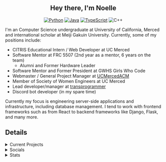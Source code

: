 <div align=center>

## Hey there, I'm Noelle

[![Python](https://img.shields.io/badge/-Python-141414?style=flat&logo=python)](https://www.python.org/) [![Java](https://img.shields.io/badge/-Java-141414?style=flat&logo=openjdk)](https://adoptium.net/) [![TypeScript](https://img.shields.io/badge/-TypeScript-141414?style=flat&logo=typescript)](https://www.typescriptlang.org/) ![C++](https://img.shields.io/badge/-C++-141414?style=flat&logo=c%2B%2B)
  
<div align=left>

I'm an Computer Science undergraduate at University of California, Merced and international scholar at Meiji Gakuin University. Currently, some of my positions include:

- CITRIS Educational Intern / Web Developer at UC Merced
- Software Mentor at FRC 5507 (2nd year as a mentor, 6 years on the team)
    - Alumni and Former Hardware Leader
- Software Mentor and Former President at GWHS Girls Who Code
- Webmaster / General Project Manager at [UCMercedACM](https://github.com/UCMercedACM)
- Member of Society of Women Engineers at UC Merced
- Lead developer/manager at [transprogrammer](https://github.com/transprogrammer)
- Discord bot developer (in my spare time)

Currently my focus is engineering server-side applications and infrastructure, including
database management. I tend to work with frontend frameworks such as
from React to backend frameworks like Django, Flask, and many more.

## Details

<details>
  <summary>Current Projects</summary>
  
[![Catherine-Chan](https://github-readme-stats.vercel.app/api/pin/?username=No767&repo=Catherine-Chan&theme=dark&hide_border=true&border_radius=6&icon_color=ffa8fb)](https://github.com/No767/Catherine-Chan) [![rodhaj](https://github-readme-stats.vercel.app/api/pin/?username=transprogrammer&repo=rodhaj&theme=dark&hide_border=true&border_radius=6&icon_color=ffa8fb)](https://github.com/transprogrammer/rodhaj)

</details>
      
<details>
  <summary> Socials </summary>
  
  - [Chief Delphi](https://www.chiefdelphi.com/u/no767/)
  - [Linkedin](https://www.linkedin.com/in/noelle-Wang-61614b253/)
  
  </details>
<details>
  
  
<summary> Stats </summary>

![Profile views](https://komarev.com/ghpvc/?username=No767&color=edb8ff)

[![trophy](https://github-profile-trophy.vercel.app/?username=No767&theme=discord)](https://github.com/ryo-ma/github-profile-trophy)

[![stats](https://github-readme-stats.vercel.app/api?username=No767&count_private=true&show_icons=true&theme=dark&hide_border=true&border_radius=6&icon_color=ffa8fb&card_width=350)](https://github.com/No767)

<a href="https://github.com/No767">
  <img src="https://github-readme-stats.vercel.app/api/top-langs/?&username=No767&hide=css,html&theme=dark&layout=compact&hide_border=true&icon_color=ffa8fb" />
</a>
  
</details>
